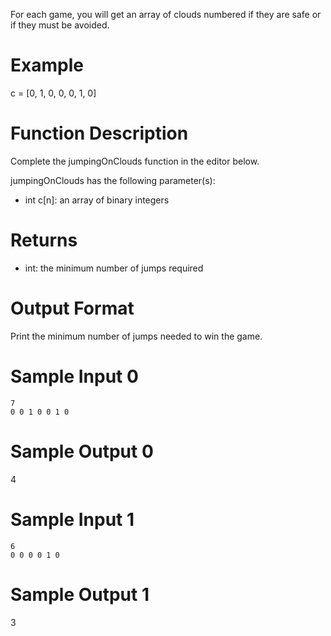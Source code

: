 For each game, you will get an array of clouds numbered if they are safe or if they must be avoided.

# Example

c = [0, 1, 0, 0, 0, 1, 0]

# Function Description

Complete the jumpingOnClouds function in the editor below.

jumpingOnClouds has the following parameter(s):

- int c[n]: an array of binary integers

# Returns

- int: the minimum number of jumps required

# Output Format

Print the minimum number of jumps needed to win the game.

# Sample Input 0

```
7
0 0 1 0 0 1 0
```

# Sample Output 0

4

# Sample Input 1

```
6
0 0 0 0 1 0
```

# Sample Output 1

3

